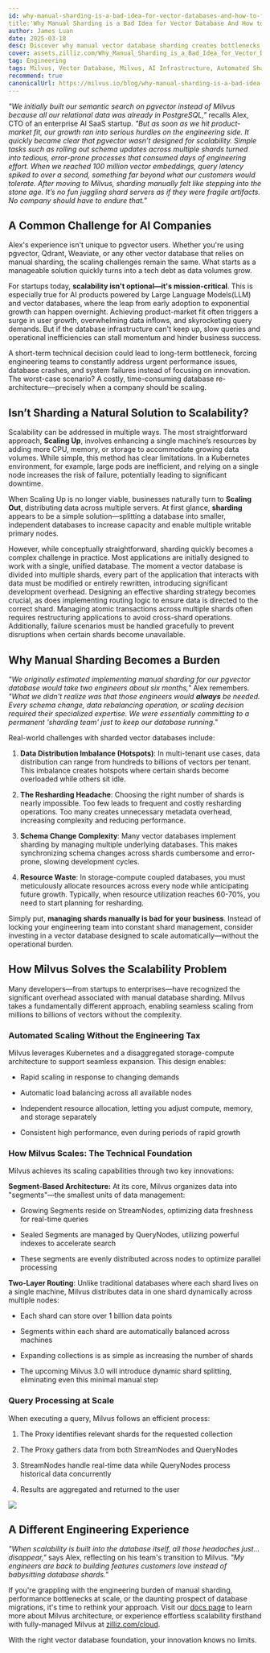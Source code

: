 ```yaml
---
id: why-manual-sharding-is-a-bad-idea-for-vector-databases-and-how-to-fix-it.md
title:'Why Manual Sharding is a Bad Idea for Vector Database And How to Fix It'
author: James Luan
date: 2025-03-18
desc: Discover why manual vector database sharding creates bottlenecks and how Milvus's automated scaling eliminates engineering overhead for seamless growth.
cover: assets.zilliz.com/Why_Manual_Sharding_is_a_Bad_Idea_for_Vector_Database_And_How_to_Fix_It_300b84a4d9.png
tag: Engineering
tags: Milvus, Vector Database, Milvus, AI Infrastructure, Automated Sharding
recommend: true
canonicalUrl: https://milvus.io/blog/why-manual-sharding-is-a-bad-idea-for-vector-databases-and-how-to-fix-it.md
---
```


_"We initially built our semantic search on pgvector instead of Milvus because all our relational data was already in PostgreSQL,"_ recalls Alex, CTO of an enterprise AI SaaS startup. _"But as soon as we hit product-market fit, our growth ran into serious hurdles on the engineering side. It quickly became clear that pgvector wasn’t designed for scalability. Simple tasks such as rolling out schema updates across multiple shards turned into tedious, error-prone processes that consumed days of engineering effort. When we reached 100 million vector embeddings, query latency spiked to over a second, something far beyond what our customers would tolerate. After moving to Milvus, sharding manually felt like stepping into the stone age. It’s no fun juggling shard servers as if they were fragile artifacts. No company should have to endure that."_


## A Common Challenge for AI Companies

Alex's experience isn't unique to pgvector users. Whether you're using pgvector, Qdrant, Weaviate, or any other vector database that relies on manual sharding, the scaling challenges remain the same. What starts as a manageable solution quickly turns into a tech debt as data volumes grow.

For startups today, **scalability isn't optional—it's mission-critical**. This is especially true for AI products powered by Large Language Models(LLM) and vector databases, where the leap from early adoption to exponential growth can happen overnight. Achieving product-market fit often triggers a surge in user growth, overwhelming data inflows, and skyrocketing query demands. But if the database infrastructure can't keep up, slow queries and operational inefficiencies can stall momentum and hinder business success.

A short-term technical decision could lead to long-term bottleneck, forcing engineering teams to constantly address urgent performance issues, database crashes, and system failures instead of focusing on innovation. The worst-case scenario? A costly, time-consuming database re-architecture—precisely when a company should be scaling.


## Isn’t Sharding a Natural Solution to Scalability?

Scalability can be addressed in multiple ways. The most straightforward approach, **Scaling Up**, involves enhancing a single machine’s resources by adding more CPU, memory, or storage to accommodate growing data volumes. While simple, this method has clear limitations. In a Kubernetes environment, for example, large pods are inefficient, and relying on a single node increases the risk of failure, potentially leading to significant downtime.

When Scaling Up is no longer viable, businesses naturally turn to **Scaling Out**, distributing data across multiple servers. At first glance, **sharding** appears to be a simple solution—splitting a database into smaller, independent databases to increase capacity and enable multiple writable primary nodes.

However, while conceptually straightforward, sharding quickly becomes a complex challenge in practice. Most applications are initially designed to work with a single, unified database. The moment a vector database is divided into multiple shards, every part of the application that interacts with data must be modified or entirely rewritten, introducing significant development overhead. Designing an effective sharding strategy becomes crucial, as does implementing routing logic to ensure data is directed to the correct shard. Managing atomic transactions across multiple shards often requires restructuring applications to avoid cross-shard operations. Additionally, failure scenarios must be handled gracefully to prevent disruptions when certain shards become unavailable.


## Why Manual Sharding Becomes a Burden

_"We originally estimated implementing manual sharding for our pgvector database would take two engineers about six months,"_ Alex remembers. _"What we didn't realize was that those engineers would_ **_always_** _be needed. Every schema change, data rebalancing operation, or scaling decision required their specialized expertise. We were essentially committing to a permanent 'sharding team' just to keep our database running."_

Real-world challenges with sharded vector databases include:

1. **Data Distribution Imbalance (Hotspots)**: In multi-tenant use cases, data distribution can range from hundreds to billions of vectors per tenant. This imbalance creates hotspots where certain shards become overloaded while others sit idle.

2. **The Resharding Headache**: Choosing the right number of shards is nearly impossible. Too few leads to frequent and costly resharding operations. Too many creates unnecessary metadata overhead, increasing complexity and reducing performance.

3. **Schema Change Complexity**: Many vector databases implement sharding by managing multiple underlying databases. This makes synchronizing schema changes across shards cumbersome and error-prone, slowing development cycles.

4. **Resource Waste**: In storage-compute coupled databases, you must meticulously allocate resources across every node while anticipating future growth. Typically, when resource utilization reaches 60-70%, you need to start planning for resharding.

Simply put, **managing shards manually is bad for your business**. Instead of locking your engineering team into constant shard management, consider investing in a vector database designed to scale automatically—without the operational burden.


## How Milvus Solves the Scalability Problem

Many developers—from startups to enterprises—have recognized the significant overhead associated with manual database sharding. Milvus takes a fundamentally different approach, enabling seamless scaling from millions to billions of vectors without the complexity.


### Automated Scaling Without the Engineering Tax

Milvus leverages Kubernetes and a disaggregated storage-compute architecture to support seamless expansion. This design enables:

- Rapid scaling in response to changing demands

- Automatic load balancing across all available nodes

- Independent resource allocation, letting you adjust compute, memory, and storage separately

- Consistent high performance, even during periods of rapid growth


### How Milvus Scales: The Technical Foundation

Milvus achieves its scaling capabilities through two key innovations:

**Segment-Based Architecture:** At its core, Milvus organizes data into "segments"—the smallest units of data management:

- Growing Segments reside on StreamNodes, optimizing data freshness for real-time queries

- Sealed Segments are managed by QueryNodes, utilizing powerful indexes to accelerate search

- These segments are evenly distributed across nodes to optimize parallel processing

**Two-Layer Routing**: Unlike traditional databases where each shard lives on a single machine, Milvus distributes data in one shard dynamically across multiple nodes:

- Each shard can store over 1 billion data points

- Segments within each shard are automatically balanced across machines

- Expanding collections is as simple as increasing the number of shards

- The upcoming Milvus 3.0 will introduce dynamic shard splitting, eliminating even this minimal manual step


### Query Processing at Scale

When executing a query, Milvus follows an efficient process:

1. The Proxy identifies relevant shards for the requested collection

2. The Proxy gathers data from both StreamNodes and QueryNodes

3. StreamNodes handle real-time data while QueryNodes process historical data concurrently

4. Results are aggregated and returned to the user


![](https://assets.zilliz.com/Query_Processing_at_Scale_5792dc9e37.png)

## A Different Engineering Experience

_"When scalability is built into the database itself, all those headaches just... disappear,"_ says Alex, reflecting on his team's transition to Milvus. _"My engineers are back to building features customers love instead of babysitting database shards."_

If you're grappling with the engineering burden of manual sharding, performance bottlenecks at scale, or the daunting prospect of database migrations, it's time to rethink your approach. Visit our [docs page](https://milvus.io/docs/overview.md#What-Makes-Milvus-so-Scalable) to learn more about Milvus architecture, or experience effortless scalability firsthand with fully-managed Milvus at [zilliz.com/cloud](https://zilliz.com/cloud).

With the right vector database foundation, your innovation knows no limits.
